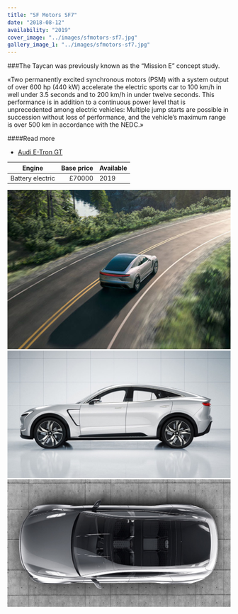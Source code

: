 ```yaml
---
title: "SF Motors SF7"
date: "2018-08-12"
availability: "2019"
cover_image: "../images/sfmotors-sf7.jpg"
gallery_image_1: "../images/sfmotors-sf7.jpg"
---
```


###The Taycan was previously known as the “Mission E” concept study. 

«Two permanently excited synchronous motors (PSM) with a system output of over 600 hp (440 kW) accelerate the electric sports car to 100 km/h in well under 3.5 seconds and to 200 km/h in under twelve seconds. This performance is in addition to a continuous power level that is unprecedented among electric vehicles: Multiple jump starts are possible in succession without loss of performance, and the vehicle’s maximum range is over 500 km in accordance with the NEDC.»

####Read more
- [Audi E-Tron GT](ctwo.rimac-automobili.com/)


| Engine     | Base price    | Available  |
| ------------- | -------------:| ------- |
| Battery electric | £70000          | 2019     |


![SF Motors SF7](../images/sfmotors-sf7-image1.jpg)
![SF Motors SF7](../images/sfmotors-sf7-image2.jpg)
![SF Motors SF7](../images/sfmotors-sf7-image3.jpg)



